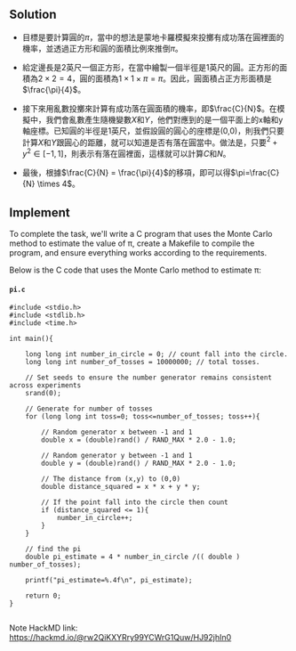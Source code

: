 ## Solution
- 目標是要計算圓的$\pi$，當中的想法是蒙地卡羅模擬來投擲有成功落在圓裡面的機率，並透過正方形和圓的面積比例來推倒$\pi$。

- 給定邊長是2英尺一個正方形，在當中繪製一個半徑是1英尺的圓。正方形的面積為$2 \times 2=4$，圓的面積為$1 \times 1 \times \pi=\pi$。因此，圓面積占正方形面積是$\frac{\pi}{4}$。

- 接下來用亂數投擲來計算有成功落在圓面積的機率，即$\frac{C}{N}$。在模擬中，我們會亂數產生隨機變數$X$和$Y$，他們對應到的是一個平面上的x軸和y軸座標。已知圓的半徑是1英尺，並假設圓的圓心的座標是(0,0)，則我們只要計算$X$和$Y$跟圓心的距離，就可以知道是否有落在圓當中。做法是，只要$^2+y^2 \in [-1,1]$，則表示有落在圓裡面，這樣就可以計算$C$和$N$。

- 最後，根據$\frac{C}{N} = \frac{\pi}{4}$的移項，即可以得$\pi=\frac{C}{N} \times 4$。

## Implement

To complete the task, we'll write a C program that uses the Monte Carlo method to estimate the value of π, create a Makefile to compile the program, and ensure everything works according to the requirements.

Below is the C code that uses the Monte Carlo method to estimate π:

#### `pi.c`
```c=
#include <stdio.h>
#include <stdlib.h>
#include <time.h>

int main(){

    long long int number_in_circle = 0; // count fall into the circle.
    long long int number_of_tosses = 10000000; // total tosses.

    // Set seeds to ensure the number generator remains consistent across experiments
    srand(0);

    // Generate for number of tosses
    for (long long int toss=0; toss<=number_of_tosses; toss++){

        // Random generator x between -1 and 1
        double x = (double)rand() / RAND_MAX * 2.0 - 1.0;

        // Random generator y between -1 and 1
        double y = (double)rand() / RAND_MAX * 2.0 - 1.0;
        
        // The distance from (x,y) to (0,0)
        double distance_squared = x * x + y * y;
        
        // If the point fall into the circle then count
        if (distance_squared <= 1){
            number_in_circle++;
        }
    }

    // find the pi
    double pi_estimate = 4 * number_in_circle /(( double ) number_of_tosses);

    printf("pi_estimate=%.4f\n", pi_estimate); 

    return 0;
}


```


Note HackMD link: https://hackmd.io/@rw2QiKXYRry99YCWrG1Quw/HJ92jhIn0
